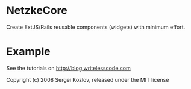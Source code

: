 NetzkeCore
==========

Create ExtJS/Rails reusable components (widgets) with minimum effort.

Example
=======

See the tutorials on http://blog.writelesscode.com

Copyright (c) 2008 Sergei Kozlov, released under the MIT license
